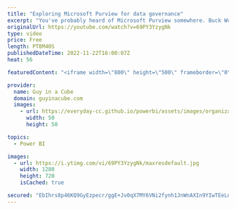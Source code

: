 ```yaml
---
title: "Exploring Microsoft Purview for data governance"
excerpt: "You've probably heard of Microsoft Purview somewhere. Buck Woody joins Patrick to highlight how Microsoft Purview can help you with data governance. From cataloging to lineage, Purview is a key component for your data strategy!  Connect with Buck: https://twitter.com/BuckWoodyMSFT https://www.linkedin.com/in/buckwoody/"
originalUrl: https://youtube.com/watch?v=69PY3YzygNk
type: video
price: Free
length: PT8M40S
publishedDateTime: 2022-11-22T16:00:07Z
heat: 56

featuredContent: "<iframe width=\"800\" height=\"500\" frameborder=\"0\" src=\"https://www.youtube.com/embed/69PY3YzygNk\" allow=\"accelerometer; autoplay; encrypted-media; gyroscope; picture-in-picture\" allowfullscreen></iframe>"

provider:
  name: Guy in a Cube
  domain: guyinacube.com
  images:
    - url: https://everyday-cc.github.io/powerbi/assets/images/organizations/guyinacube.com-50x50.jpg
      width: 50
      height: 50

topics:
  - Power BI

images:
  - url: https://i.ytimg.com/vi/69PY3YzygNk/maxresdefault.jpg
    width: 1280
    height: 720
    isCached: true

secured: "EbIhrs8p46KQ9GyEzpecr/ggE+Jv0qX7MY6VNi2fynh1JnWnAXIn9YIwTEeLnnRFP2IfpPemFUIpsMP2m01YKLUWrncQF90J+0lWDQGW65XSsZZjtJqn1Q5ld/3Y5Q2FqbSBzkI3aDEyRbeHg/4eICuHruViq5+ibTVkyjtKTseFg14jbxwm2V1vfXwXdYVdUyU48ivNw4Xik9wZGD3eKksAABFM73E0NIvUNQAexXWy2KhlgoqrCAYh3WOUZMQicAy78ES3S9OdPhAtL7Epv6YRRdq/HyCs9ssQCKTNHyKvKKQx2HPoHlME2tvvsOLFCF+ZHm77zbb3CL+0crq6B/WuaVToRZlKvKdbreQNQcKaDkai5ZQ9aIt4PM7Oa+wMP4hWLQQDXFmq5eXiqw1P16lhXCmSlY51nzjb4gFJFgU=;TJ9PCxJEOmnxXI0yaoiuQw=="
---
```


